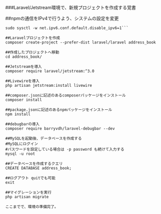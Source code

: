 ###Laravel/Jetstream環境で、新規プロジェクトを作成する覚書

##npmの通信をIPv4で行うよう、システムの設定を変更
```sudo sysctl -w net.ipv6.conf.all.disable_ipv6=1
sudo sysctl -w net.ipv6.conf.default.disable_ipv6=1```

##Laravelプロジェクトを作成
composer create-project --prefer-dist laravel/laravel address_book

##作成したプロジェクトへ移動
cd address_book/

##Jetstreamを導入
composer require laravel/jetstream:^3.0

##Livewireを導入
php artisan jetstream:install livewire

##composer.jsonに記述のあるcomposerパッケージをインストール
composer install

##package.jsonに記述のあるnpmパッケージをインストール
npm install

##debugbarの導入
composer require barryvdh/laravel-debugbar --dev

##MySQLを起動後、データベースを作成する
#MySQLにログイン
#パスワードを設定している場合は -p password も続けて入力する
mysql -u root

##データベースを作成するクエリ
CREATE DATABASE address_book;

##ログアウト quitでも可能
exit

##マイグレーションを実行
php artisan migrate

ここまでで、環境の準備完了。